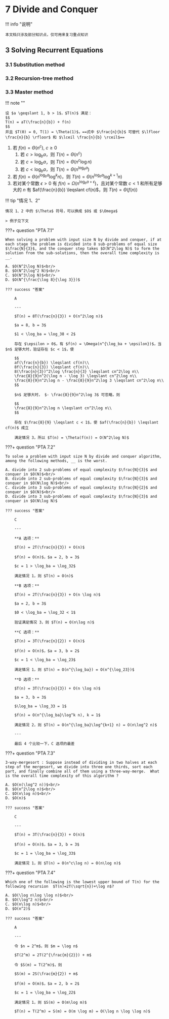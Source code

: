 # 7 Divide and Conquer

<!-- !!! tip "说明"

    此文档正在更新中…… -->

!!! info "说明"

    本文档只涉及部分知识点，仅可用来复习重点知识

## 3 Solving Recurrent Equations

### 3.1 Substitution method

### 3.2 Recursion-tree method

### 3.3 Master method

!!! note ""

    设 $a \geqslant 1, b > 1$，$T(n)$ 满足：
    $$
    T(n) = aT(\frac{n}{b}) + f(n)
    $$
    并且 $T(0) = 0, T(1) = \Theta(1)$，==式中 $\frac{n}{b}$ 可替代 $\lfloor \frac{n}{b} \rfloor$ 和 $\lceil \frac{n}{b} \rceil$==

1. 若 $f(n) = \Theta(n^c),\ c \geqslant 0$
      1. 若 $c > \log_ba$，则 $T(n) = \Theta(n^c)$
      2. 若 $c = \log_ba$，则 $T(n) = \Theta(n^c \log n)$
      3. 若 $c < \log_ba$，则 $T(n) = \Theta(n^{\log_ba})$
2. 若 $f(n) = \Theta(n^{\log_ba}\log^kn)$，则 $T(n) = \Theta(n^{\log_ba}\log^{k+1}n)$
3. 若对某个常数 $\epsilon > 0$ 有 $f(n) = \Omega(n^{\log_ba + \epsilon})$，且对某个常数 $c < 1$ 和所有足够大的 $n$ 有 $af(\frac{n}{b}) \leqslant cf(n)$，则 $T(n) = \Theta(f(n))$

!!! tip "情况 1、2"

    情况 1、2 中的 $\Theta$ 符号，可以换成 $O$ 或 $\Omega$

    > 例子见下文

???+ question "PTA 7.1"

    When solving a problem with input size N by divide and conquer, if at each stage the problem is divided into 8 sub-problems of equal size $\frac{N}{3}$, and the conquer step takes $O(N^2\log N)$ to form the solution from the sub-solutions, then the overall time complexity is __.

    A. $O(N^2\log N)$<br/>
    B. $O(N^2\log^2 N)$<br/>
    C. $O(N^3\log N)$<br/>
    D. $O(N^{\frac{\log 8}{\log 3}})$

    ??? success "答案"

        A

        ---

        $T(n) = 8T(\frac{n}{3}) + O(n^2\log n)$

        $a = 8, b = 3$

        $1 < \log_ba = \log_38 < 2$

        存在 $\epsilon > 0$，有 $f(n) = \Omega(n^{\log_ba + \epsilon})$，当 $n$ 足够大时，验证存在 $c < 1$，使

        $$
        af(\frac{n}{b}) \leqslant cf(n)\\
        8f(\frac{n}{3}) \leqslant cf(n)\\
        8(\frac{n}{3})^2\log \frac{n}{3} \leqslant cn^2\log n\\
        \frac{8}{9}n^2(\log n - \log 3) \leqslant cn^2\log n\\
        \frac{8}{9}n^2\log n - \frac{8}{9}n^2\log 3 \leqslant cn^2\log n\\
        $$

        $n$ 足够大时， $- \frac{8}{9}n^2\log 3$ 可忽略，则

        $$
        \frac{8}{9}n^2\log n \leqslant cn^2\log n\\
        $$

        存在 $\frac{8}{9} \leqslant c < 1$，使 $af(\frac{n}{b}) \leqslant cf(n)$ 成立

        满足情况 3，所以 $T(n) = \Theta(f(n)) = O(N^2\log N)$

???+ question "PTA 7.2"

    To solve a problem with input size N by divide and conquer algorithm, among the following methods, __ is the worst.

    A. divide into 2 sub-problems of equal complexity $\frac{N}{3}$ and conquer in $O(N)$<br/>
    B. divide into 2 sub-problems of equal complexity $\frac{N}{3}$ and conquer in $O(N\log N)$<br/>
    C. divide into 3 sub-problems of equal complexity $\frac{N}{2}$ and conquer in $O(N)$<br/>
    D. divide into 3 sub-problems of equal complexity $\frac{N}{3}$ and conquer in $O(N\log N)$

    ??? success "答案"

        C

        ---

        **A 选项：**

        $T(n) = 2T(\frac{n}{3}) + O(n)$

        $f(n) = O(n)$，$a = 2, b = 3$

        $c = 1 > \log_ba = \log_32$

        满足情况 1，则 $T(n) = O(n)$

        **B 选项：**

        $T(n) = 2T(\frac{n}{3}) + O(n \log n)$

        $a = 2, b = 3$

        $0 < \log_ba = \log_32 < 1$

        验证满足情况 3，则 $T(n) = O(n\log n)$

        **C 选项：**

        $T(n) = 3T(\frac{n}{2}) + O(n)$

        $f(n) = O(n)$，$a = 3, b = 2$

        $c = 1 < \log_ba = \log_23$

        满足情况 1，则 $T(n) = O(n^{\log_ba}) = O(n^{\log_23})$

        **D 选项：**

        $T(n) = 3T(\frac{n}{3}) + O(n \log n)$

        $a = 3, b = 3$

        $\log_ba = \log_33 = 1$

        $f(n) = O(n^{\log_ba}\log^k n), k = 1$

        满足情况 2，则 $T(n) = O(n^{\log_ba}\log^{k+1} n) = O(n\log^2 n)$

        ---

        最后 4 个比较一下，C 选项的最差

???+ question "PTA 7.3"

    3-way-mergesort : Suppose instead of dividing in two halves at each step of the mergesort, we divide into three one thirds, sort each part, and finally combine all of them using a three-way-merge.  What is the overall time complexity of this algorithm ?

    A. $O(n(\log^2 n))$<br/>
    B. $O(n^2\log n)$<br/>
    C. $O(n\log n)$<br/>
    D. $O(n)$

    ??? success "答案"

        C

        ---

        $T(n) = 3T(\frac{n}{3}) + O(n)$

        $f(n) = O(n)$，$a = 3, b = 3$

        $c = 1 = \log_ba = \log_33$

        满足情况 1，则 $T(n) = O(n^c\log n) = O(n\log n)$

???+ question "PTA 7.4"

    Which one of the following is the lowest upper bound of T(n) for the following recursion  $T(n)=2T(\sqrt{n})+\log n$?

    A. $O(\log n\log \log n)$<br/>
    B. $O(\log^2 n)$<br/>
    C. $O(n\log n)$<br/>
    D. $O(n^2)$

    ??? success "答案"

        A

        ---

        令 $n = 2^m$，则 $m = \log n$

        $T(2^m) = 2T(2^{\frac{m}{2}}) + m$

        令 $S(m) = T(2^m)$，则

        $S(m) = 2S(\frac{m}{2}) + m$

        $f(m) = O(m)$，$a = 2, b = 2$

        $c = 1 = \log_ba = \log_22$

        满足情况 1，则 $S(m) = O(m\log m)$

        $T(n) = T(2^m) = S(m) = O(m \log m) = O(\log n \log \log n)$
